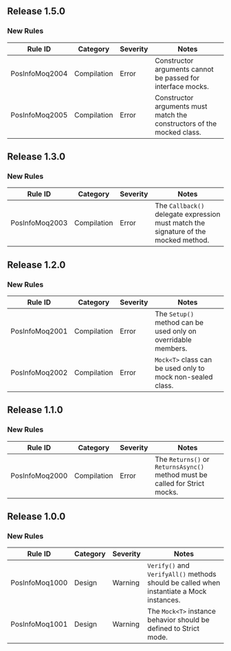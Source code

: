 ﻿## Release 1.5.0

### New Rules

Rule ID | Category | Severity | Notes
--------|----------|----------|--------------------
PosInfoMoq2004 | Compilation | Error | Constructor arguments cannot be passed for interface mocks.
PosInfoMoq2005 | Compilation | Error | Constructor arguments must match the constructors of the mocked class.

## Release 1.3.0

### New Rules

Rule ID | Category | Severity | Notes
--------|----------|----------|--------------------
PosInfoMoq2003  | Compilation | Error  | The `Callback()` delegate expression must match the signature of the mocked method.

## Release 1.2.0

### New Rules

Rule ID | Category | Severity | Notes
--------|----------|----------|--------------------
PosInfoMoq2001  | Compilation | Error  | The `Setup()` method can be used only on overridable members.
PosInfoMoq2002  | Compilation | Error  | `Mock<T>` class can be used only to mock non-sealed class.

## Release 1.1.0

### New Rules

Rule ID | Category | Severity | Notes
--------|----------|----------|--------------------
PosInfoMoq2000  | Compilation | Error  | The `Returns()` or `ReturnsAsync()` method must be called for Strict mocks.

## Release 1.0.0

### New Rules

Rule ID | Category | Severity | Notes
--------|----------|----------|--------------------
PosInfoMoq1000  | Design   | Warning  | `Verify()` and `VerifyAll()` methods should be called when instantiate a Mock<T> instances.
PosInfoMoq1001  | Design   | Warning  | The `Mock<T>` instance behavior should be defined to Strict mode.
